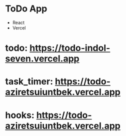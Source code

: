 # ToDo App #
+ React
+ Vercel

# todo: https://todo-indol-seven.vercel.app #
# task_timer: https://todo-aziretsuiuntbek.vercel.app #
# hooks: https://todo-aziretsuiuntbek.vercel.app #